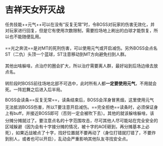 # 吉祥天女歼灭战

任务技能++元气++可以在没有“反复无常”时，令BOSS对玩家的伤害无效化，并对玩家进行回复，但是它有使用次数限制，需要捡场地上刷出的白球才能恢复，所以也不能随便乱用。

==光之奔流==是对<img class="no-zoom sm-icon" :src="$withBase('/images/jobs/tank.png')" height="20">MT的死刑伤害，可以使用元气或开启减伤。另外BOSS会点名<img class="no-zoom sm-icon" :src="$withBase('/images/jobs/tank.png')" height="20">ST（二仇）头顶一个蓝球，ST注意移动到MT方向避免扫到人群。

其他出啥躲啥，点<img class="no-zoom sm-icon" :src="$withBase('/images/jobs/healer.png')" height="20">治疗的圈会扩大，所以治疗需要离人群，最好站到后场边缘去放点名。

转阶段时BOSS前往场地北部不可选中，此时<img class="no-zoom sm-icon" :src="$withBase('/images/jobs/tank.png')" height="20"><img class="no-zoom sm-icon" :src="$withBase('/images/jobs/healer.png')" height="20"><img class="no-zoom sm-icon" :src="$withBase('/images/jobs/dps.png')" height="20">所有人都**一定要使用元气**，不用就会死。一阵尬舞之后进入后半局。

BOSS会读条==反复无常==，读条结束后，BOSS会浑身冒黑烟，这里使用元气无法抵消BOSS伤害，所以<img class="no-zoom sm-icon" :src="$withBase('/images/jobs/tank.png')" height="20">T要注意开启减伤。==完全拒绝==读条时，必须保证身上有<Status :id="1290" name="元气" />buff，并接近BOSS即可（否则一定会被吹下去）。其他的就该躲啥躲啥，该分摊分摊就过了。要注意点名<img class="no-zoom sm-icon" :src="$withBase('/images/jobs/dps.png')" height="20">的十字范围攻击，尽可其他人尽可能站在完全安全的区域躲避（因为会有十字接分摊的情况，被十字的AOE砸到，再分摊基本上必死），如果近战被点了十字，找好位置就不要再动了（身位打错就打错了，不要炸到别人，或者也可以开启<action name="真北" />），乱动会严重影响其他队友寻找安全点。